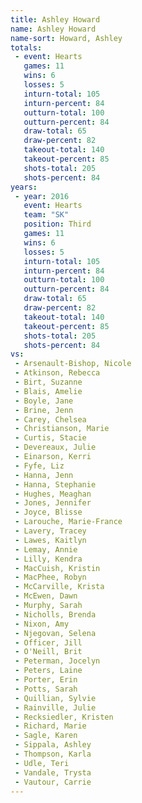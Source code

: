 ```yaml
---
title: Ashley Howard
name: Ashley Howard
name-sort: Howard, Ashley
totals:
 - event: Hearts
   games: 11
   wins: 6
   losses: 5
   inturn-total: 105
   inturn-percent: 84
   outturn-total: 100
   outturn-percent: 84
   draw-total: 65
   draw-percent: 82
   takeout-total: 140
   takeout-percent: 85
   shots-total: 205
   shots-percent: 84
years:
 - year: 2016
   event: Hearts
   team: "SK"
   position: Third
   games: 11
   wins: 6
   losses: 5
   inturn-total: 105
   inturn-percent: 84
   outturn-total: 100
   outturn-percent: 84
   draw-total: 65
   draw-percent: 82
   takeout-total: 140
   takeout-percent: 85
   shots-total: 205
   shots-percent: 84
vs:
 - Arsenault-Bishop, Nicole
 - Atkinson, Rebecca
 - Birt, Suzanne
 - Blais, Amelie
 - Boyle, Jane
 - Brine, Jenn
 - Carey, Chelsea
 - Christianson, Marie
 - Curtis, Stacie
 - Devereaux, Julie
 - Einarson, Kerri
 - Fyfe, Liz
 - Hanna, Jenn
 - Hanna, Stephanie
 - Hughes, Meaghan
 - Jones, Jennifer
 - Joyce, Blisse
 - Larouche, Marie-France
 - Lavery, Tracey
 - Lawes, Kaitlyn
 - Lemay, Annie
 - Lilly, Kendra
 - MacCuish, Kristin
 - MacPhee, Robyn
 - McCarville, Krista
 - McEwen, Dawn
 - Murphy, Sarah
 - Nicholls, Brenda
 - Nixon, Amy
 - Njegovan, Selena
 - Officer, Jill
 - O'Neill, Brit
 - Peterman, Jocelyn
 - Peters, Laine
 - Porter, Erin
 - Potts, Sarah
 - Quillian, Sylvie
 - Rainville, Julie
 - Recksiedler, Kristen
 - Richard, Marie
 - Sagle, Karen
 - Sippala, Ashley
 - Thompson, Karla
 - Udle, Teri
 - Vandale, Trysta
 - Vautour, Carrie
---
```

